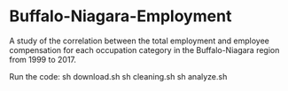# Buffalo-Niagara-Employment

A study of the correlation between the total employment and employee compensation for each occupation category in the Buffalo-Niagara region from 1999 to 2017.

Run the code:
sh download.sh
sh cleaning.sh
sh analyze.sh
